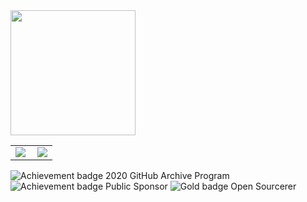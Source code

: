 <a href="#">
  <img height=200 align="center" src="https://my-stats-43gk.vercel.app/api?username=blocage&show_icons=true&theme=radical&hide=contribs,issues&show=discussions_answered&rank_icon=github&include_all_commits=true&card_width=150" />
</a>
<table>
    <tr>
        <td >
            <center><img src="https://github-readme-stats.vercel.app/api?username=sqlsec&show_icons=true&hide_border=true&theme=chartreuse-dark" ></center>
        </td>
        <td >
            <center><img src="https://github-profile-summary-cards.vercel.app/api/cards/profile-details?username=sqlsec&theme=github_dark&show_icons=true" align="right" /></center>
        </td>
    </tr>
</table>

 ![Achievement badge 2020 GitHub Archive Program](https://github.githubassets.com/images/modules/profile/achievements/arctic-code-vault-contributor-default.png)  ![Achievement badge Public Sponsor](https://github.githubassets.com/images/modules/profile/achievements/public-sponsor-default.png)  ![Gold badge Open Sourcerer](https://github.githubassets.com/images/modules/profile/achievements/open-sourcerer-gold.png)
